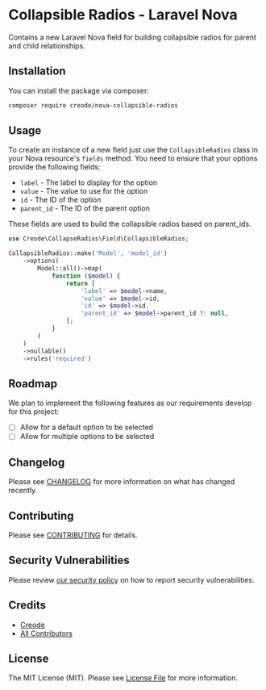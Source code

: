 # Collapsible Radios - Laravel Nova

Contains a new Laravel Nova field for building collapsible radios for parent and child relationships.

## Installation

You can install the package via composer:

```bash
composer require creode/nova-collapsible-radios
```

## Usage
To create an instance of a new field just use the `CollapsibleRadios` class in your Nova resource's `fields` method. You need to ensure that your options provide the following fields:

 - `label` - The label to display for the option
 - `value` - The value to use for the option
 - `id` - The ID of the option
 - `parent_id` - The ID of the parent option

These fields are used to build the collapsible radios based on parent_ids.

```php
use Creode\CollapseRadios\Field\CollapsibleRadios;

CollapsibleRadios::make('Model', 'model_id')
    ->options(
        Model::all()->map(
            function ($model) {
                return [
                    'label' => $model->name,
                    'value' => $model->id,
                    'id' => $model->id,
                    'parent_id' => $model->parent_id ?: null,
                ];
            }
        )
    )
    ->nullable()
    ->rules('required')
```

## Roadmap

We plan to implement the following features as our requirements develop for this project:

 - [ ] Allow for a default option to be selected
 - [ ] Allow for multiple options to be selected

## Changelog

Please see [CHANGELOG](CHANGELOG.md) for more information on what has changed recently.

## Contributing

Please see [CONTRIBUTING](CONTRIBUTING.md) for details.

## Security Vulnerabilities

Please review [our security policy](../../security/policy) on how to report security vulnerabilities.

## Credits

- [Creode](https://github.com/creode)
- [All Contributors](../../contributors)

## License

The MIT License (MIT). Please see [License File](LICENSE.md) for more information.
